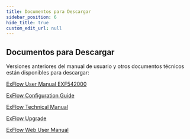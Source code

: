 ```yaml
---
title: Documentos para Descargar
sidebar_position: 6
hide_title: true
custom_edit_url: null
---
```

## Documentos para Descargar  

Versiones anteriores del manual de usuario y otros documentos técnicos están disponibles para descargar:


<a target="_blank" href="https://lively-flower-064383f03.4.azurestaticapps.net/Old-Manuals/ExFlow En User Manual EXF542000.pdf">ExFlow User Manual EXF542000</a><br/>

<a target="_blank" href="https://lively-flower-064383f03.4.azurestaticapps.net/Old-Manuals/ExFlow EN Configuration Guide 5.00.pdf">ExFlow Configuration Guide</a><br/>

<a target="_blank" href="https://lively-flower-064383f03.4.azurestaticapps.net/Old-Manuals/ExFlow EN Technical Manual 5.02.pdf">ExFlow Technical Manual</a><br/>

<a target="_blank" href="https://lively-flower-064383f03.4.azurestaticapps.net/Old-Manuals/ExFlow EN Upgrade 5.10.pdf">ExFlow Upgrade</a><br/>

<a target="_blank" href="https://lively-flower-064383f03.4.azurestaticapps.net/Old-Manuals/ExFlow Web EN User Manual 5.0.pdf">ExFlow Web User Manual</a><br/>



<!--
<a target="_blank" href={ require("/Old-manuals/ExFlow En User Manual EXF542000.pdf").default } download>Manual de Usuario de ExFlow EXF542000</a><br/>

<a target="_blank" href={ require("/Old-manuals/ExFlow EN Configuration Guide 5.00.pdf").default } download>Guía de Configuración de ExFlow</a><br/>

<a target="_blank" href={ require("/Old-manuals/ExFlow EN Technical Manual 5.02.pdf").default } download>Manual Técnico de ExFlow</a><br/>

<a target="_blank" href={ require("/Old-manuals/ExFlow EN Upgrade 5.10.pdf").default } download>Actualización de ExFlow</a><br/>

<a target="_blank" href={ require("/Old-manuals/ExFlow Web EN User Manual 5.0.pdf").default } download>Manual de Usuario de ExFlow Web</a><br/>
-->